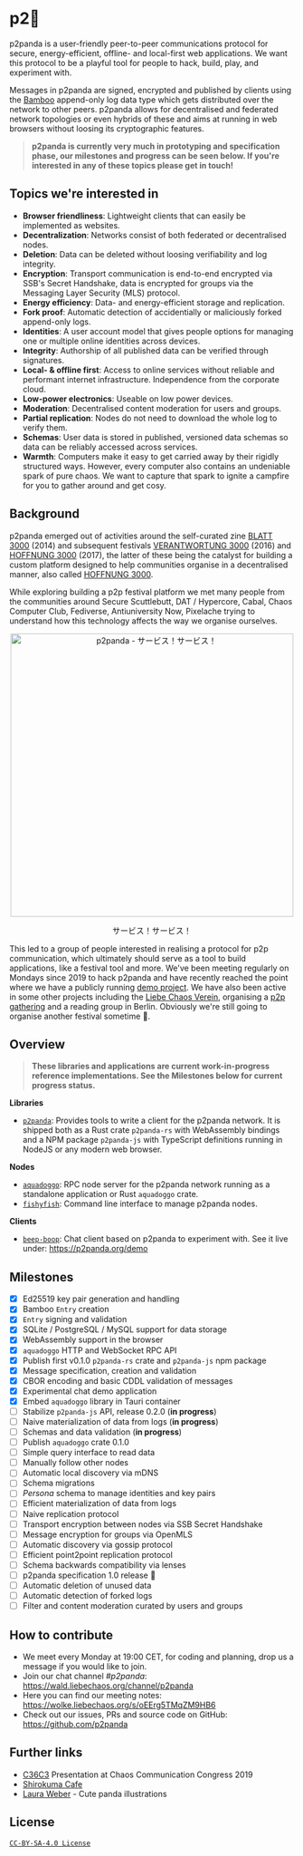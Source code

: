 # p2:panda_face:

p2panda is a user-friendly peer-to-peer communications protocol for secure, energy-efficient, offline- and local-first web applications. We want this protocol to be a playful tool for people to hack, build, play, and experiment with.

Messages in p2panda are signed, encrypted and published by clients using the [Bamboo](https://github.com/AljoschaMeyer/bamboo) append-only log data type which gets distributed over the network to other peers. p2panda allows for decentralised and federated network topologies or even hybrids of these and aims at running in web browsers without loosing its cryptographic features.

> **p2panda is currently very much in prototyping and specification phase, our milestones and progress can be seen below. If you're interested in any of these topics please get in touch!**

## Topics we're interested in

* **Browser friendliness**: Lightweight clients that can easily be implemented as websites.
* **Decentralization**: Networks consist of both federated or decentralised nodes.
* **Deletion**: Data can be deleted without loosing verifiability and log integrity.
* **Encryption**: Transport communication is end-to-end encrypted via SSB's Secret Handshake, data is encrypted for groups via the Messaging Layer Security (MLS) protocol.
* **Energy efficiency**: Data- and energy-efficient storage and replication.
* **Fork proof**: Automatic detection of accidentially or maliciously forked append-only logs.
* **Identities**: A user account model that gives people options for managing one or multiple online identities across devices.
* **Integrity**: Authorship of all published data can be verified through signatures.
* **Local- & offline first**: Access to online services without reliable and performant internet infrastructure. Independence from the corporate cloud.
* **Low-power electronics**: Useable on low power devices.
* **Moderation**: Decentralised content moderation for users and groups.
* **Partial replication**: Nodes do not need to download the whole log to verify them.
* **Schemas**: User data is stored in published, versioned data schemas so data can be reliably accessed across services.
* **Warmth**: Computers make it easy to get carried away by their rigidly structured ways. However, every computer also contains an undeniable spark of pure chaos. We want to capture that spark to ignite a campfire for you to gather around and get cosy.
## Background

p2panda emerged out of activities around the self-curated zine [BLATT 3000](https://blatt3000.de) (2014) and subsequent festivals [VERANTWORTUNG 3000](https://blatt3000.de/verantwortung3000/) (2016) and [HOFFNUNG 3000](https://blatt3000.de/hoffnung3000/) (2017), the latter of these being the catalyst for building a custom platform designed to help communities organise in a decentralised manner, also called [HOFFNUNG 3000](https://hoffnung3000.de/).

While exploring building a p2p festival platform we met many people from the communities around Secure Scuttlebutt, DAT / Hypercore, Cabal, Chaos Computer Club, Fediverse, Antiuniversity Now, Pixelache trying to understand how this technology affects the way we organise ourselves.

<div align="center">
  <img src="https://raw.githubusercontent.com/p2panda/design-document/main/assets/pandas.jpg" width="500" alt="p2panda - サービス！サービス！" />
  <p>サービス！サービス！</p>
</div>

This led to a group of people interested in realising a protocol for p2p communication, which ultimately should serve as a tool to build applications, like a festival tool and more. We've been meeting regularly on Mondays since 2019 to hack p2panda and have recently reached the point where we have a publicly running [demo project](https://p2panda.org/demo). We have also been active in some other projects including the [Liebe Chaos Verein](https://liebechaos.org/), organising a [p2p gathering](https://p2p-berlin.org/) and a reading group in Berlin. Obviously we're still going to organise another festival sometime :panda_face:.

## Overview

> **These libraries and applications are current work-in-progress reference implementations. See the Milestones below for current progress status.**

**Libraries**

* [`p2panda`](https://github.com/p2panda/p2panda): Provides tools to write a client for the p2panda network. It is shipped both as a Rust crate `p2panda-rs` with WebAssembly bindings and a NPM package `p2panda-js` with TypeScript definitions running in NodeJS or any modern web browser.

**Nodes**

* [`aquadoggo`](https://github.com/p2panda/aquadoggo): RPC node server for the p2panda network running as a standalone application or Rust `aquadoggo` crate.
* [`fishyfish`](https://github.com/p2panda/fishyfish): Command line interface to manage p2panda nodes.

**Clients**

* [`beep-boop`](https://github.com/p2panda/beep-boop): Chat client based on p2panda to experiment with. See it live under: https://p2panda.org/demo

## Milestones

* [x] Ed25519 key pair generation and handling
* [x] Bamboo `Entry` creation
* [x] `Entry` signing and validation
* [x] SQLite / PostgreSQL / MySQL support for data storage
* [x] WebAssembly support in the browser
* [x] `aquadoggo` HTTP and WebSocket RPC API
* [x] Publish first v0.1.0 `p2panda-rs` crate and `p2panda-js` npm package
* [x] Message specification, creation and validation
* [x] CBOR encoding and basic CDDL validation of messages
* [x] Experimental chat demo application
* [x] Embed `aquadoggo` library in Tauri container
* [ ] Stabilize `p2panda-js` API, release 0.2.0 (**in progress**)
* [ ] Naive materialization of data from logs (**in progress**)
* [ ] Schemas and data validation (**in progress**)
* [ ] Publish `aquadoggo` crate 0.1.0
* [ ] Simple query interface to read data
* [ ] Manually follow other nodes
* [ ] Automatic local discovery via mDNS
* [ ] Schema migrations
* [ ] *Persona* schema to manage identities and key pairs
* [ ] Efficient materialization of data from logs
* [ ] Naive replication protocol
* [ ] Transport encryption between nodes via SSB Secret Handshake
* [ ] Message encryption for groups via OpenMLS
* [ ] Automatic discovery via gossip protocol
* [ ] Efficient point2point replication protocol
* [ ] Schema backwards compatibility via lenses
* [ ] p2panda specification 1.0 release :panda_face:
* [ ] Automatic deletion of unused data
* [ ] Automatic detection of forked logs
* [ ] Filter and content moderation curated by users and groups

## How to contribute

* We meet every Monday at 19:00 CET, for coding and planning, drop us a message if you would like to join.
* Join our chat channel *#p2panda*: https://wald.liebechaos.org/channel/p2panda
* Here you can find our meeting notes: https://wolke.liebechaos.org/s/oEErg5TMqZM9HB6
* Check out our issues, PRs and source code on GitHub: https://github.com/p2panda

## Further links

* [C36C3](https://media.ccc.de/v/36c3-10756-p2panda) Presentation at Chaos Communication Congress 2019
* [Shirokuma Cafe](https://en.wikipedia.org/wiki/Shirokuma_Cafe)
* [Laura Weber](http://www.lauraweber.net/) - Cute panda illustrations

## License

[`CC-BY-SA-4.0 License`](/LICENSE)
